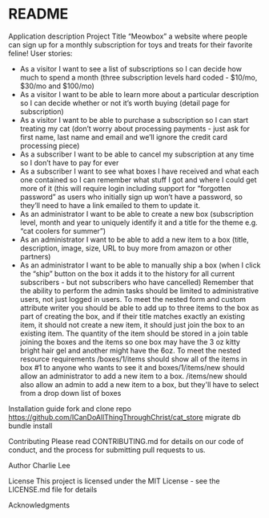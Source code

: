 # README
Application description
Project Title
“Meowbox”
a website where people can sign up for a monthly subscription for toys and treats for their favorite feline!
User stories:
- As a visitor I want to see a list of subscriptions so I can decide how much to spend a month (three subscription levels hard coded - $10/mo, $30/mo and $100/mo)
- As a visitor I want to be able to learn more about a particular description so I can decide whether or not it’s worth buying (detail page for subscription)
- As a visitor I want to be able to purchase a subscription so I can start treating my cat (don’t worry about processing payments - just ask for first name, last name and email and we’ll ignore the credit card processing piece)
- As a subscriber I want to be able to cancel my subscription at any time so I don’t have to pay for ever
- As a subscriber I want to see what boxes I have received and what each one contained so I can remember what stuff I got and where I could get more of it (this will require login including support for “forgotten password” as users who initially sign up won’t have a password, so they’ll need to have a link emailed to them to update it.
- As an administrator I want to be able to create a new box (subscription level, month and year to uniquely identify it and a title for the theme e.g. “cat coolers for summer”)
- As an administrator I want to be able to add a new item to a box (title, description, image, size, URL to buy more from amazon or other partners)
- As an administrator I want to be able to manually ship a box (when I click the “ship” button on the box it adds it to the history for all current subscribers - but not subscribers who have cancelled)
Remember that the ability to perform the admin tasks should be limited to administrative users, not just logged in users.
To meet the nested form and custom attribute writer you should be able to add up to three items to the box as part of creating the box, and if their title matches exactly an existing item, it should not create a new item, it should just join the box to an existing item. The quantity of the item should be stored in a join table joining the boxes and the items so one box may have the 3 oz kitty bright hair gel and another might have the 6oz.
To meet the nested resource requirements /boxes/1/items should show all of the items in box #1 to anyone who wants to see it and boxes/1/items/new should allow an administrator to add a new item to a box.
/items/new should also allow an admin to add a new item to a box, but they'll have to select from a drop down list of boxes

Installation guide 
fork and clone repo https://github.com/ICanDoAllThingThroughChrist/cat_store
migrate db 
bundle install

Contributing
Please read CONTRIBUTING.md for details on our code of conduct, and the process for submitting pull requests to us.


Author
Charlie Lee

License
This project is licensed under the MIT License - see the LICENSE.md file for details

Acknowledgments

